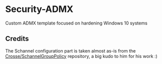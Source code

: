# Security-ADMX
Custom ADMX template focused on hardening Windows 10 systems

## Credits
The Schannel configuration part is taken almost as-is from the [Crosse/SchannelGroupPolicy](https://github.com/Crosse/SchannelGroupPolicy) repository, a big kudo to him for his work :)
